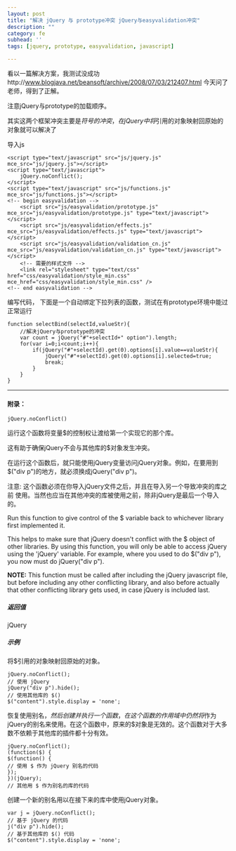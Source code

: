 ```yaml
---
layout: post
title: "解决 jQuery 与 prototype冲突 jQuery与easyvalidation冲突"
description: ""
category: fe
subhead: ''
tags: [jquery, prototype, easyvalidation, javascript]

---
```


看以一篇解决方案，我测试没成功http://www.blogjava.net/beansoft/archive/2008/07/03/212407.html
今天问了老师，得到了正解。
 
注意jQuery与prototype的加载顺序。

其实这两个框架冲突主要是$符号的冲突，在jQuery中将$引用的对象映射回原始的对象就可以解决了
 
导入js
  
    <script type="text/javascript" src="js/jquery.js" mce_src="js/jquery.js"></script>  
    <script type="text/javascript">  
        jQuery.noConflict();  
    </script>  
    <script type="text/javascript" src="js/functions.js" mce_src="js/functions.js"></script>  
    <!-- begin easyvalidation -->  
        <script src="js/easyvalidation/prototype.js" mce_src="js/easyvalidation/prototype.js" type="text/javascript"></script>  
        <script src="js/easyvalidation/effects.js" mce_src="js/easyvalidation/effects.js" type="text/javascript"></script>  
        <script src="js/easyvalidation/validation_cn.js" mce_src="js/easyvalidation/validation_cn.js" type="text/javascript"></script>  
        <!-- 需要的样式文件 -->  
        <link rel="stylesheet" type="text/css" href="css/easyvalidation/style_min.css" mce_href="css/easyvalidation/style_min.css" />   
    <!-- end easyvalidation -->  
 
编写代码，
下面是一个自动绑定下拉列表的函数，测试在有prototype环境中能过正常运行
 
    function selectBind(selectId,valueStr){  
        //解决jQuery与prototype的冲突  
        var count = jQuery("#"+selectId+" option").length;  
        for(var i=0;i<count;i++){  
            if(jQuery("#"+selectId).get(0).options[i].value==valueStr){  
                jQuery("#"+selectId).get(0).options[i].selected=true;  
                break;  
            }  
        }  
    }
      
------

#### 附录：

`jQuery.noConflict()`

运行这个函数将变量$的控制权让渡给第一个实现它的那个库。

这有助于确保jQuery不会与其他库的$对象发生冲突。

在运行这个函数后，就只能使用jQuery变量访问jQuery对象。例如，在要用到$("div p")的地方，就必须换成jQuery("div p")。

注意: 这个函数必须在你导入jQuery文件之后，并且在导入另一个导致冲突的库之前 使用。当然也应当在其他冲突的库被使用之前，除非jQuery是最后一个导入的。

Run this function to give control of the $ variable back to whichever library first implemented it.

This helps to make sure that jQuery doesn't conflict with the $ object of other libraries.
By using this function, you will only be able to access jQuery using the 'jQuery' variable. For example, where you used to do $("div p"), you now must do jQuery("div p").

**NOTE:** This function must be called after including the jQuery javascript file, but before including any other conflicting library, and also before actually that other conflicting library gets used, in case jQuery is included last.

##### 返回值
jQuery

##### 示例
将$引用的对象映射回原始的对象。

    jQuery.noConflict();
    // 使用 jQuery
    jQuery("div p").hide();
    // 使用其他库的 $()
    $("content").style.display = 'none';
恢复使用别名$，然后创建并执行一个函数，在这个函数的作用域中仍然将$作为jQuery的别名来使用。在这个函数中，原来的$对象是无效的。这个函数对于大多数不依赖于其他库的插件都十分有效。

    jQuery.noConflict();
    (function($) { 
    $(function() {
    // 使用 $ 作为 jQuery 别名的代码
    });
    })(jQuery);
    // 其他用 $ 作为别名的库的代码
创建一个新的别名用以在接下来的库中使用jQuery对象。

    var j = jQuery.noConflict();
    // 基于 jQuery 的代码
    j("div p").hide();
    // 基于其他库的 $() 代码
    $("content").style.display = 'none';


